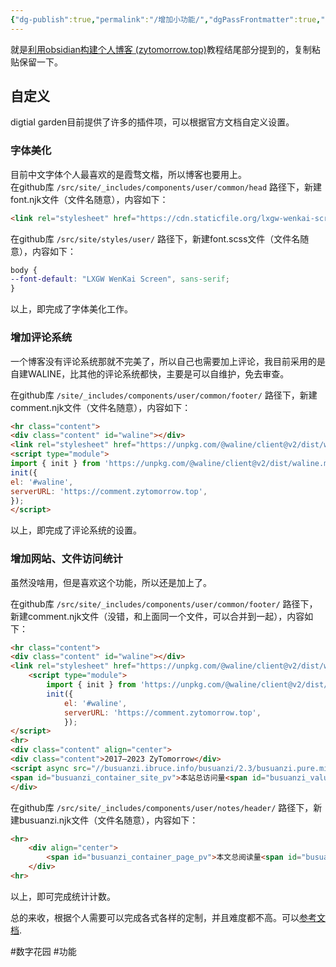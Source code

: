 ```yaml
---
{"dg-publish":true,"permalink":"/增加小功能/","dgPassFrontmatter":true,"noteIcon":""}
---
```



就是[利用obsidian构建个人博客 (zytomorrow.top)](https://zytomorrow.top/%E6%8A%80%E6%9C%AF%E6%8A%98%E8%85%BE/%E5%88%A9%E7%94%A8obsidian%E6%9E%84%E5%BB%BA%E4%B8%AA%E4%BA%BA%E5%8D%9A%E5%AE%A2/#github)教程结尾部分提到的，复制粘贴保留一下。

## 自定义

digtial garden目前提供了许多的插件项，可以根据官方文档自定义设置。

### 字体美化

目前中文字体个人最喜欢的是霞骛文楷，所以博客也要用上。  
在github库 `/src/site/_includes/components/user/common/head` 路径下，新建font.njk文件（文件名随意），内容如下：

```html
<link rel="stylesheet" href="https://cdn.staticfile.org/lxgw-wenkai-screen-webfont/1.6.0/style.css" />
```

在github库 `/src/site/styles/user/` 路径下，新建font.scss文件（文件名随意），内容如下：

```scss
body {
--font-default: "LXGW WenKai Screen", sans-serif;
}
```

以上，即完成了字体美化工作。

### 增加评论系统

一个博客没有评论系统那就不完美了，所以自己也需要加上评论，我目前采用的是自建WALINE，比其他的评论系统都快，主要是可以自维护，免去审查。

在github库 `/site/_includes/components/user/common/footer/` 路径下，新建comment.njk文件（文件名随意），内容如下：

```html
<hr class="content">
<div class="content" id="waline"></div>
<link rel="stylesheet" href="https://unpkg.com/@waline/client@v2/dist/waline.css"/>
<script type="module">
import { init } from 'https://unpkg.com/@waline/client@v2/dist/waline.mjs';
init({
el: '#waline',
serverURL: 'https://comment.zytomorrow.top',
});
</script>
```

以上，即完成了评论系统的设置。

### 增加网站、文件访问统计

虽然没啥用，但是喜欢这个功能，所以还是加上了。

在github库 `/src/site/_includes/components/user/common/footer/` 路径下，新建comment.njk文件（没错，和上面同一个文件，可以合并到一起），内容如下：

```html
<hr class="content">
<div class="content" id="waline"></div>
<link rel="stylesheet" href="https://unpkg.com/@waline/client@v2/dist/waline.css"/>
    <script type="module">
        import { init } from 'https://unpkg.com/@waline/client@v2/dist/waline.mjs';
        init({
            el: '#waline',
            serverURL: 'https://comment.zytomorrow.top',
            });
</script>
<hr>
<div class="content" align="center">
<div class="content">2017–2023 ZyTomorrow</div>
<script async src="//busuanzi.ibruce.info/busuanzi/2.3/busuanzi.pure.mini.js"></script>
<span id="busuanzi_container_site_pv">本站总访问量<span id="busuanzi_value_site_pv"></span>次</span>
</div>

```

在github库 `/src/site/_includes/components/user/notes/header/` 路径下，新建busuanzi.njk文件（文件名随意），内容如下：

```html
<hr>
    <div align="center">
        <span id="busuanzi_container_page_pv">本文总阅读量<span id="busuanzi_value_page_pv"></span>次</span>
    </div>
<hr>
```

以上，即可完成统计计数。

总的来收，根据个人需要可以完成各式各样的定制，并且难度都不高。可以[参考文档](https://dg-docs.ole.dev/).

#数字花园 #功能